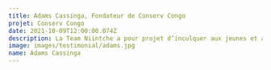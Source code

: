 ```yaml
---
title: Adams Cassinga, Fondateur de Conserv Congo
projet: Conserv Congo
date: 2021-10-09T12:00:00.074Z
description: La Team Niintche a pour projet d’inculquer aux jeunes et aux adultes mais aussi aux enfants la notion d’engagement communautaire grâce à des actions qui les engagent et qui impactent de façon réelle sur le quotidien des populations. Elle assure grâce au community service la formation dans des métiers à travers les différents chantiers de rénovations d'écoles, de forage de puits….. Elle est aussi un incubateur social pour tous les étudiants, en rupture de scolarité et même de jeunes déviants sociaux.
image: images/testimonial/adams.jpg
name: Adams Cassinga
---
```

